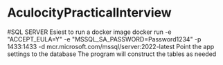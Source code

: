 # AculocityPracticalInterview

#SQL SERVER
Esiest to run a docker image
docker run -e "ACCEPT_EULA=Y" -e "MSSQL_SA_PASSWORD=Password1234" -p 1433:1433 -d mcr.microsoft.com/mssql/server:2022-latest
Point the app settings to the database
The program will construct the tables as needed
